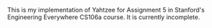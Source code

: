 This is my implementation of Yahtzee for Assignment 5 in Stanford's Engineering Everywhere CS106a course. It is currently incomplete.
